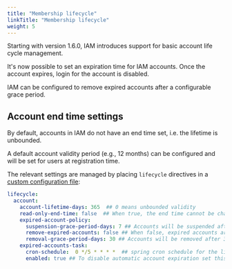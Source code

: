 ```yaml
---
title: "Membership lifecycle"
linkTitle: "Membership lifecycle"
weight: 5
---
```


Starting with version 1.6.0, IAM introduces support for basic account life
cycle management.

It's now possible to set an expiration time for IAM accounts. Once the account
expires, login for the account is disabled.

IAM can be configured to remove expired accounts after a configurable grace
period.

## Account end time settings

By default, accounts in IAM do not have an end time set, i.e. the lifetime is
unbounded.

A default account validity period (e.g., 12 months) can be configured and will
be set for users at registration time.

The relevant settings are managed  by placing `lifecycle` directives in a
[custom configuration
file](/docs/reference/configuration/#overriding-default-configuration-templates):

```yaml
lifecycle:
  account:
    account-lifetime-days: 365  ## 0 means unbounded validity
    read-only-end-time: false  ## When true, the end time cannot be changed from IAM APIs and dashboard
    expired-account-policy:
      suspension-grace-period-days: 7 ## Accounts will be suspended after 7 days since expiration
      remove-expired-accounts: false ## When false, expired accounts are not removed
      removal-grace-period-days: 30 ## Accounts will be removed after 30 days since expiration (if remove-expired-accounts is true)
    expired-accounts-task:
      cron-schedule:  0 */5 * * * *  ## spring cron schedule for the lifecycle task (default setting is every 5 mins)
      enabled: true ## To disable automatic account expiration set this to false
```
